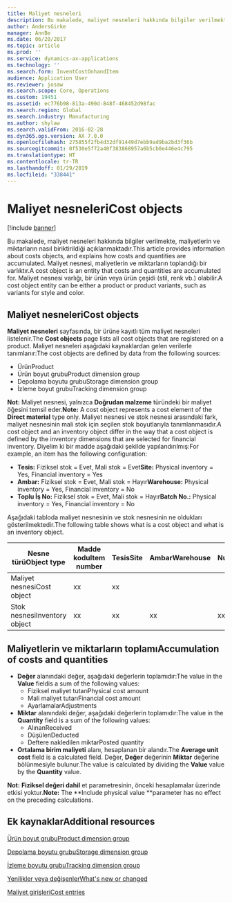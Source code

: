 ```yaml
---
title: Maliyet nesneleri
description: Bu makalede, maliyet nesneleri hakkında bilgiler verilmekte, maliyetlerin ve miktarların nasıl biriktirildiği açıklanmaktadır. Maliyet nesnesi, maliyetlerin ve miktarların toplandığı bir varlıktır. Maliyet nesnesi varlığı, bir ürün veya ürün çeşidi (stil, renk vb.) olabilir.
author: AndersGirke
manager: AnnBe
ms.date: 06/20/2017
ms.topic: article
ms.prod: ''
ms.service: dynamics-ax-applications
ms.technology: ''
ms.search.form: InventCostOnhandItem
audience: Application User
ms.reviewer: josaw
ms.search.scope: Core, Operations
ms.custom: 19451
ms.assetid: ec776b98-813a-490d-848f-468452d98fac
ms.search.region: Global
ms.search.industry: Manufacturing
ms.author: shylaw
ms.search.validFrom: 2016-02-28
ms.dyn365.ops.version: AX 7.0.0
ms.openlocfilehash: 275855f2fb4d32df91449d7ebb9ad9ba2bd3f36b
ms.sourcegitcommit: 0f530e5f72a40f383868957a6b5cb0e446e4c795
ms.translationtype: HT
ms.contentlocale: tr-TR
ms.lasthandoff: 01/29/2019
ms.locfileid: "338441"
---
```

# <a name="cost-objects"></a><span data-ttu-id="db8e6-105">Maliyet nesneleri</span><span class="sxs-lookup"><span data-stu-id="db8e6-105">Cost objects</span></span>

[!include [banner](../includes/banner.md)]

<span data-ttu-id="db8e6-106">Bu makalede, maliyet nesneleri hakkında bilgiler verilmekte, maliyetlerin ve miktarların nasıl biriktirildiği açıklanmaktadır.</span><span class="sxs-lookup"><span data-stu-id="db8e6-106">This article provides information about costs objects, and explains how costs and quantities are accumulated.</span></span> <span data-ttu-id="db8e6-107">Maliyet nesnesi, maliyetlerin ve miktarların toplandığı bir varlıktır.</span><span class="sxs-lookup"><span data-stu-id="db8e6-107">A cost object is an entity that costs and quantities are accumulated for.</span></span> <span data-ttu-id="db8e6-108">Maliyet nesnesi varlığı, bir ürün veya ürün çeşidi (stil, renk vb.) olabilir.</span><span class="sxs-lookup"><span data-stu-id="db8e6-108">A cost object entity can be either a product or product variants, such as variants for style and color.</span></span>  

## <a name="cost-objects"></a><span data-ttu-id="db8e6-109">Maliyet nesneleri</span><span class="sxs-lookup"><span data-stu-id="db8e6-109">Cost objects</span></span>

<span data-ttu-id="db8e6-110">**Maliyet nesneleri** sayfasında, bir ürüne kayıtlı tüm maliyet nesneleri listelenir.</span><span class="sxs-lookup"><span data-stu-id="db8e6-110">The **Cost objects** page lists all cost objects that are registered on a product.</span></span> <span data-ttu-id="db8e6-111">Maliyet nesneleri aşağıdaki kaynaklardan gelen verilerle tanımlanır:</span><span class="sxs-lookup"><span data-stu-id="db8e6-111">The cost objects are defined by data from the following sources:</span></span>

-   <span data-ttu-id="db8e6-112">Ürün</span><span class="sxs-lookup"><span data-stu-id="db8e6-112">Product</span></span>
-   <span data-ttu-id="db8e6-113">Ürün boyut grubu</span><span class="sxs-lookup"><span data-stu-id="db8e6-113">Product dimension group</span></span>
-   <span data-ttu-id="db8e6-114">Depolama boyutu grubu</span><span class="sxs-lookup"><span data-stu-id="db8e6-114">Storage dimension group</span></span>
-   <span data-ttu-id="db8e6-115">İzleme boyut grubu</span><span class="sxs-lookup"><span data-stu-id="db8e6-115">Tracking dimension group</span></span>

<span data-ttu-id="db8e6-116">**Not:** Maliyet nesnesi, yalnızca **Doğrudan malzeme** türündeki bir maliyet öğesini temsil eder.</span><span class="sxs-lookup"><span data-stu-id="db8e6-116">**Note:** A cost object represents a cost element of the **Direct material** type only.</span></span> <span data-ttu-id="db8e6-117">Maliyet nesnesi ve stok nesnesi arasındaki fark, maliyet nesnesinin mali stok için seçilen stok boyutlarıyla tanımlanmasıdır.</span><span class="sxs-lookup"><span data-stu-id="db8e6-117">A cost object and an inventory object differ in the way that a cost object is defined by the inventory dimensions that are selected for financial inventory.</span></span> <span data-ttu-id="db8e6-118">Diyelim ki bir madde aşağıdaki şekilde yapılandırılmış:</span><span class="sxs-lookup"><span data-stu-id="db8e6-118">For example, an item has the following configuration:</span></span>

-   <span data-ttu-id="db8e6-119">**Tesis:** Fiziksel stok = Evet, Mali stok = Evet</span><span class="sxs-lookup"><span data-stu-id="db8e6-119">**Site:** Physical inventory = Yes, Financial inventory = Yes</span></span>
-   <span data-ttu-id="db8e6-120">**Ambar:** Fiziksel stok = Evet, Mali stok = Hayır</span><span class="sxs-lookup"><span data-stu-id="db8e6-120">**Warehouse:** Physical inventory = Yes, Financial inventory = No</span></span>
-   <span data-ttu-id="db8e6-121">**Toplu İş No:** Fiziksel stok = Evet, Mali stok = Hayır</span><span class="sxs-lookup"><span data-stu-id="db8e6-121">**Batch No.:** Physical inventory = Yes, Financial inventory = No</span></span>

<span data-ttu-id="db8e6-122">Aşağıdaki tabloda maliyet nesnesinin ve stok nesnesinin ne oldukları gösterilmektedir.</span><span class="sxs-lookup"><span data-stu-id="db8e6-122">The following table shows what is a cost object and what is an inventory object.</span></span>

| <span data-ttu-id="db8e6-123">Nesne türü</span><span class="sxs-lookup"><span data-stu-id="db8e6-123">Object type</span></span>      | <span data-ttu-id="db8e6-124">Madde kodu</span><span class="sxs-lookup"><span data-stu-id="db8e6-124">Item number</span></span> | <span data-ttu-id="db8e6-125">Tesis</span><span class="sxs-lookup"><span data-stu-id="db8e6-125">Site</span></span> | <span data-ttu-id="db8e6-126">Ambar</span><span class="sxs-lookup"><span data-stu-id="db8e6-126">Warehouse</span></span> | <span data-ttu-id="db8e6-127">Bordro Numarası</span><span class="sxs-lookup"><span data-stu-id="db8e6-127">Batch No.</span></span> |
|------------------|-------------|------|-----------|-----------|
| <span data-ttu-id="db8e6-128">Maliyet nesnesi</span><span class="sxs-lookup"><span data-stu-id="db8e6-128">Cost object</span></span>      | <span data-ttu-id="db8e6-129">x</span><span class="sxs-lookup"><span data-stu-id="db8e6-129">x</span></span>           | <span data-ttu-id="db8e6-130">x</span><span class="sxs-lookup"><span data-stu-id="db8e6-130">x</span></span>    |           |           |
| <span data-ttu-id="db8e6-131">Stok nesnesi</span><span class="sxs-lookup"><span data-stu-id="db8e6-131">Inventory object</span></span> | <span data-ttu-id="db8e6-132">x</span><span class="sxs-lookup"><span data-stu-id="db8e6-132">x</span></span>           | <span data-ttu-id="db8e6-133">x</span><span class="sxs-lookup"><span data-stu-id="db8e6-133">x</span></span>    |  <span data-ttu-id="db8e6-134">x</span><span class="sxs-lookup"><span data-stu-id="db8e6-134">x</span></span>        | <span data-ttu-id="db8e6-135">x</span><span class="sxs-lookup"><span data-stu-id="db8e6-135">x</span></span>         |

## <a name="accumulation-of-costs-and-quantities"></a><span data-ttu-id="db8e6-136">Maliyetlerin ve miktarların toplamı</span><span class="sxs-lookup"><span data-stu-id="db8e6-136">Accumulation of costs and quantities</span></span>
-   <span data-ttu-id="db8e6-137">**Değer** alanındaki değer, aşağıdaki değerlerin toplamıdır:</span><span class="sxs-lookup"><span data-stu-id="db8e6-137">The value in the **Value** fieldis a sum of the following values:</span></span>
    -   <span data-ttu-id="db8e6-138">Fiziksel maliyet tutarı</span><span class="sxs-lookup"><span data-stu-id="db8e6-138">Physical cost amount</span></span>
    -   <span data-ttu-id="db8e6-139">Mali maliyet tutarı</span><span class="sxs-lookup"><span data-stu-id="db8e6-139">Financial cost amount</span></span>
    -   <span data-ttu-id="db8e6-140">Ayarlamalar</span><span class="sxs-lookup"><span data-stu-id="db8e6-140">Adjustments</span></span>
-   <span data-ttu-id="db8e6-141">**Miktar** alanındaki değer, aşağıdaki değerlerin toplamıdır:</span><span class="sxs-lookup"><span data-stu-id="db8e6-141">The value in the **Quantity** field is a sum of the following values:</span></span>
    -   <span data-ttu-id="db8e6-142">Alınan</span><span class="sxs-lookup"><span data-stu-id="db8e6-142">Received</span></span>
    -   <span data-ttu-id="db8e6-143">Düşülen</span><span class="sxs-lookup"><span data-stu-id="db8e6-143">Deducted</span></span>
    -   <span data-ttu-id="db8e6-144">Deftere nakledilen miktar</span><span class="sxs-lookup"><span data-stu-id="db8e6-144">Posted quantity</span></span>
-   <span data-ttu-id="db8e6-145">**Ortalama birim maliyeti** alanı, hesaplanan bir alandır.</span><span class="sxs-lookup"><span data-stu-id="db8e6-145">The **Average unit cost** field is a calculated field.</span></span> <span data-ttu-id="db8e6-146">Değer, **Değer** değerinin **Miktar** değerine bölünmesiyle bulunur.</span><span class="sxs-lookup"><span data-stu-id="db8e6-146">The value is calculated by dividing the **Value** value by the **Quantity** value.</span></span>

<span data-ttu-id="db8e6-147">**Not:** **Fiziksel değeri dahil** et parametresinin, önceki hesaplamalar üzerinde etkisi yoktur.</span><span class="sxs-lookup"><span data-stu-id="db8e6-147">**Note:** The \*\*Include physical value \*\*parameter has no effect on the preceding calculations.</span></span>

<a name="additional-resources"></a><span data-ttu-id="db8e6-148">Ek kaynaklar</span><span class="sxs-lookup"><span data-stu-id="db8e6-148">Additional resources</span></span>
--------

[<span data-ttu-id="db8e6-149">Ürün boyut grubu</span><span class="sxs-lookup"><span data-stu-id="db8e6-149">Product dimension group</span></span>](https://technet.microsoft.com/en-us/library/aa499382.aspx)

[<span data-ttu-id="db8e6-150">Depolama boyutu grubu</span><span class="sxs-lookup"><span data-stu-id="db8e6-150">Storage dimension group</span></span>](https://technet.microsoft.com/en-us/library/hh209317.aspx)

[<span data-ttu-id="db8e6-151">İzleme boyutu grubu</span><span class="sxs-lookup"><span data-stu-id="db8e6-151">Tracking dimension group</span></span>](https://technet.microsoft.com/en-us/library/hh209465.aspx)

[<span data-ttu-id="db8e6-152">Yenilikler veya değişenler</span><span class="sxs-lookup"><span data-stu-id="db8e6-152">What's new or changed</span></span>](../../fin-and-ops/get-started/whats-new-changed.md)

[<span data-ttu-id="db8e6-153">Maliyet girişleri</span><span class="sxs-lookup"><span data-stu-id="db8e6-153">Cost entries</span></span>](cost-entries.md)



